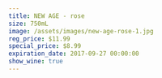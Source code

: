 ```yaml
---
title: NEW AGE - rose
size: 750mL
image: /assets/images/new-age-rose-1.jpg
reg_price: $11.99
special_price: $8.99
expiration_date: 2017-09-27 00:00:00
show_wine: true
---
```



